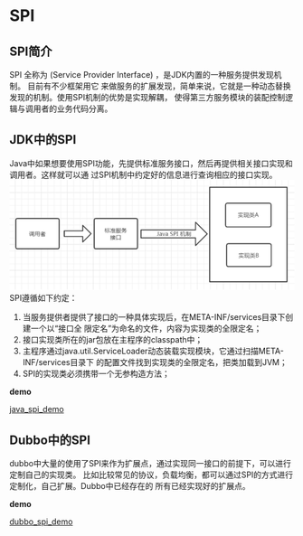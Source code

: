 # SPI

## SPI简介
SPI 全称为 (Service Provider Interface) ，是JDK内置的一种服务提供发现机制。 目前有不少框架用它
来做服务的扩展发现，简单来说，它就是一种动态替换发现的机制。使用SPI机制的优势是实现解耦，
使得第三方服务模块的装配控制逻辑与调用者的业务代码分离。

## JDK中的SPI

Java中如果想要使用SPI功能，先提供标准服务接口，然后再提供相关接口实现和调用者。这样就可以通
过SPI机制中约定好的信息进行查询相应的接口实现。
![img.png](img.png)
SPI遵循如下约定：

1. 当服务提供者提供了接口的一种具体实现后，在META-INF/services目录下创建一个以“接口全
限定名”为命名的文件，内容为实现类的全限定名；
2. 接口实现类所在的jar包放在主程序的classpath中；
3. 主程序通过java.util.ServiceLoader动态装载实现模块，它通过扫描META-INF/services目录下
的配置文件找到实现类的全限定名，把类加载到JVM；
4. SPI的实现类必须携带一个无参构造方法；

**demo** 

[java_spi_demo](https://github.com/googalAmbition/spi-demo/tree/main/java_spi_demo)

## Dubbo中的SPI
dubbo中大量的使用了SPI来作为扩展点，通过实现同一接口的前提下，可以进行定制自己的实现类。
比如比较常见的协议，负载均衡，都可以通过SPI的方式进行定制化，自己扩展。Dubbo中已经存在的
所有已经实现好的扩展点。

**demo**

[dubbo_spi_demo](https://github.com/googalAmbition/spi-demo/tree/main/dubbo_spi_demo)
